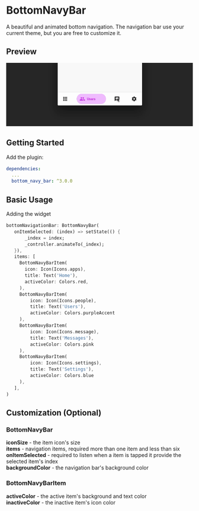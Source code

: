# BottomNavyBar

A beautiful and animated bottom navigation. The navigation bar use your current theme, but you are free to customize it.

## Preview

![FanBottomNavyBar Gif](navy.gif "BottomNavyBar")

## Getting Started

Add the plugin:

```yaml
dependencies:
  ...
  bottom_navy_bar: ^3.0.0
```

## Basic Usage

Adding the widget

```dart
bottomNavigationBar: BottomNavyBar(
   onItemSelected: (index) => setState(() {
       _index = index;
       _controller.animateTo(_index);
   }),
   items: [
     BottomNavyBarItem(
       icon: Icon(Icons.apps),
       title: Text('Home'),
       activeColor: Colors.red,
     ),
     BottomNavyBarItem(
         icon: Icon(Icons.people),
         title: Text('Users'),
         activeColor: Colors.purpleAccent
     ),
     BottomNavyBarItem(
         icon: Icon(Icons.message),
         title: Text('Messages'),
         activeColor: Colors.pink
     ),
     BottomNavyBarItem(
         icon: Icon(Icons.settings),
         title: Text('Settings'),
         activeColor: Colors.blue
     ),
   ],
)
```

## Customization (Optional)

### BottomNavyBar
**iconSize** - the item icon's size<br/>
**items** - navigation items, required more than one item and less than six<br/>
**onItemSelected** - required to listen when a item is tapped it provide the selected item's index<br/>
**backgroundColor** - the navigation bar's background color

### BottomNavyBarItem
**activeColor** - the active item's background and text color<br/>
**inactiveColor** - the inactive item's icon color<br/>
